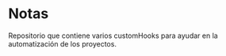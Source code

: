 # Notas

Repositorio que contiene varios customHooks para ayudar en la automatización de los proyectos.